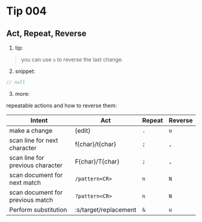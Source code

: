 # Tip 004

## Act, Repeat, Reverse

1. tip:

> you can use `u` to reverse the last change.

2. snippet:

```js
// null
```

3. more:

repeatable actions and how to reverse them:

| Intent                           | Act                   | Repeat | Reverse |
| -------------------------------- | --------------------- | ------ | ------- |
| make a change                    | {edit}                | `.`    | `u`     |
| scan line for next character     | f{char}/t{char}       | `;`    | `,`     |
| scan line for previous character | F{char}/T{char}       | `;`    | `,`     |
| scan document for next match     | `/pattern<CR>`        | `n`    | `N`     |
| scan document for previous match | `?pattern<CR>`        | `n`    | `N`     |
| Perform substitution             | :s/target/replacement | `&`    | `u`     |

